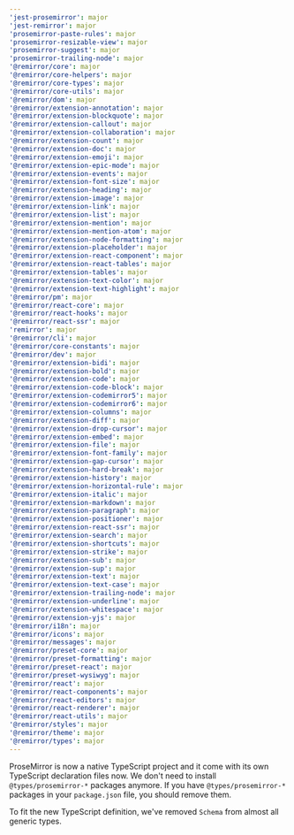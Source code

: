```yaml
---
'jest-prosemirror': major
'jest-remirror': major
'prosemirror-paste-rules': major
'prosemirror-resizable-view': major
'prosemirror-suggest': major
'prosemirror-trailing-node': major
'@remirror/core': major
'@remirror/core-helpers': major
'@remirror/core-types': major
'@remirror/core-utils': major
'@remirror/dom': major
'@remirror/extension-annotation': major
'@remirror/extension-blockquote': major
'@remirror/extension-callout': major
'@remirror/extension-collaboration': major
'@remirror/extension-count': major
'@remirror/extension-doc': major
'@remirror/extension-emoji': major
'@remirror/extension-epic-mode': major
'@remirror/extension-events': major
'@remirror/extension-font-size': major
'@remirror/extension-heading': major
'@remirror/extension-image': major
'@remirror/extension-link': major
'@remirror/extension-list': major
'@remirror/extension-mention': major
'@remirror/extension-mention-atom': major
'@remirror/extension-node-formatting': major
'@remirror/extension-placeholder': major
'@remirror/extension-react-component': major
'@remirror/extension-react-tables': major
'@remirror/extension-tables': major
'@remirror/extension-text-color': major
'@remirror/extension-text-highlight': major
'@remirror/pm': major
'@remirror/react-core': major
'@remirror/react-hooks': major
'@remirror/react-ssr': major
'remirror': major
'@remirror/cli': major
'@remirror/core-constants': major
'@remirror/dev': major
'@remirror/extension-bidi': major
'@remirror/extension-bold': major
'@remirror/extension-code': major
'@remirror/extension-code-block': major
'@remirror/extension-codemirror5': major
'@remirror/extension-codemirror6': major
'@remirror/extension-columns': major
'@remirror/extension-diff': major
'@remirror/extension-drop-cursor': major
'@remirror/extension-embed': major
'@remirror/extension-file': major
'@remirror/extension-font-family': major
'@remirror/extension-gap-cursor': major
'@remirror/extension-hard-break': major
'@remirror/extension-history': major
'@remirror/extension-horizontal-rule': major
'@remirror/extension-italic': major
'@remirror/extension-markdown': major
'@remirror/extension-paragraph': major
'@remirror/extension-positioner': major
'@remirror/extension-react-ssr': major
'@remirror/extension-search': major
'@remirror/extension-shortcuts': major
'@remirror/extension-strike': major
'@remirror/extension-sub': major
'@remirror/extension-sup': major
'@remirror/extension-text': major
'@remirror/extension-text-case': major
'@remirror/extension-trailing-node': major
'@remirror/extension-underline': major
'@remirror/extension-whitespace': major
'@remirror/extension-yjs': major
'@remirror/i18n': major
'@remirror/icons': major
'@remirror/messages': major
'@remirror/preset-core': major
'@remirror/preset-formatting': major
'@remirror/preset-react': major
'@remirror/preset-wysiwyg': major
'@remirror/react': major
'@remirror/react-components': major
'@remirror/react-editors': major
'@remirror/react-renderer': major
'@remirror/react-utils': major
'@remirror/styles': major
'@remirror/theme': major
'@remirror/types': major
---
```



ProseMirror is now a native TypeScript project and it come with its own TypeScript declaration files now. We don't need to install `@types/prosemirror-*` packages anymore. If you have `@types/prosemirror-*` packages in your `package.json` file, you should remove them.

To fit the new TypeScript definition, we've removed `Schema` from almost all generic types.
